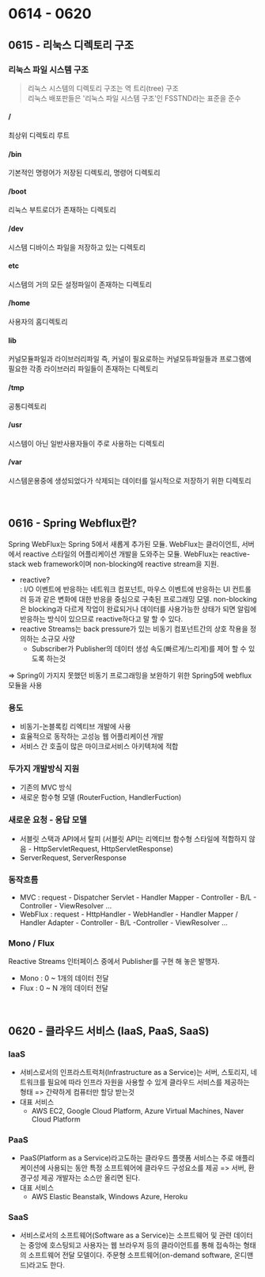 # 0614 - 0620

## 0615 - 리눅스 디렉토리 구조
### 리눅스 파일 시스템 구조
> 리눅스 시스템의 디렉토리 구조는 역 트리(tree) 구조  
> 리눅스 배포판들은 '리눅스 파일 시스템 구조'인 FSSTND라는 표준을 준수
#### /
최상위 디렉토리 루트
#### /bin
기본적인 명령어가 저장된 디렉토리, 명령어 디렉토리
#### /boot
리눅스 부트로더가 존재하는 디렉토리
#### /dev
시스템 디바이스 파일을 저장하고 있는 디렉토리
#### etc
시스템의 거의 모든 설정파일이 존재하는 디렉토리
#### /home
사용자의 홈디렉토리
#### lib
커널모듈파일과 라이브러리파일 즉, 커널이 필요로하는 커널모듀파일들과 프로그램에 필요한 각종 라이브러리 파일들이 존재하는 디렉토리
#### /tmp
공통디렉토리
#### /usr
시스템이 아닌 일반사용자들이 주로 사용하는 디렉토리
#### /var
시스템운용중에 생성되었다가 삭제되는 데이터를 일시적으로 저장하기 위한 디렉토리

<br>

## 0616 - Spring Webflux란?
Spring WebFlux는 Spring 5에서 새롭게 추가된 모듈. WebFlux는 클라이언트, 서버에서 reactive 스타일의 어플리케이션 개발을 도와주는 모듈. WebFlux는 reactive-stack web framework이며 non-blocking에 reactive stream을 지원.
- reactive?  
    : I/O 이벤트에 반응하는 네트워크 컴포넌트, 마우스 이벤트에 반응하는 UI 컨트롤러 등과 같은 변화에 대한 반응을 중심으로 구축된 프로그래밍 모델. non-blocking은 blocking과 다르게 작업이 완료되거나 데이터를 사용가능한 상태가 되면 알림에 반응하는 방식이 있으므로 reactive하다고 말 할 수 있다.
- reactive Streams는 back pressure가 있는 비동기 컴포넌트간의 상호 작용을 정의하는 소규모 사양
    - Subscriber가 Publisher의 데이터 생성 속도(빠르게/느리게)를 제어 할 수 있도록 하는것

=> Spring이 가지지 못했던 비동기 프로그래밍을 보완하기 위한 Spring5에 webflux 모듈을 사용

### 용도
- 비동기-논블록킹 리엑티브 개발에 사용
- 효율적으로 동작하는 고성능 웹 어플리케이션 개발
- 서비스 간 호출이 많은 마이크로서비스 아키텍처에 적합

### 두가지 개발방식 지원
- 기존의 MVC 방식
- 새로운 함수형 모델 (RouterFuction, HandlerFuction)

### 새로운 요청 - 응답 모델
- 서블릿 스택과 API에서 탈피 (서블릿 API는 리엑티브 함수형 스타일에 적합하지 않음 - HttpServletRequest, HttpServletResponse)
- ServerRequest, ServerResponse

### 동작흐름
- MVC : request - Dispatcher Servlet - Handler Mapper - Controller - B/L - Controller - ViewResolver ...
- WebFlux : request - HttpHandler - WebHandler - Handler Mapper / Handler Adapter - Controller - B/L -Controller - ViewResolver ...

### Mono / Flux
Reactive Streams 인터페이스 중에서 Publisher를 구현 해 놓은 발행자.
- Mono : 0 ~ 1개의 데이터 전달
- Flux : 0 ~ N 개의 데이터 전달
 
<br>

## 0620 - 클라우드 서비스 (IaaS, PaaS, SaaS)
### IaaS
- 서비스로서의 인프라스트럭처(Infrastructure as a Service)는 서버, 스토리지, 네트워크를 필요에 따라 인프라 자원을 사용할 수 있게 클라우드 서비스를 제공하는 형태 => 간략하게 컴퓨터만 할당 받는것  
- 대표 서비스
    - AWS EC2, Google Cloud Platform, Azure Virtual Machines, Naver Cloud Platform

### PaaS
- PaaS(Platform as a Service)라고도하는 클라우드 플랫폼 서비스는 주로 애플리케이션에 사용되는 동안 특정 소프트웨어에 클라우드 구성요소를 제공 => 서버, 환경구성 제공 개발자는 소스만 올리면 된다.
- 대표 서비스
    - AWS Elastic Beanstalk, Windows Azure, Heroku

### SaaS
- 서비스로서의 소프트웨어(Software as a Service)는 소프트웨어 및 관련 데이터는 중앙에 호스팅되고 사용자는 웹 브라우저 등의 클라이언트를 통해 접속하는 형태의 소프트웨어 전달 모델이다. 주문형 소프트웨어(on-demand software, 온디맨드)라고도 한다.
